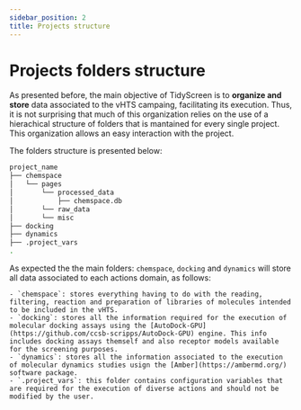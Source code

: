 ```yaml
---
sidebar_position: 2
title: Projects structure
---
```


# Projects folders structure 

As presented before, the main objective of TidyScreen is to **organize and store** data associated to the vHTS campaing, facilitating its execution. Thus, it is not surprising that much of this organization relies on the use of a hierachical structure of folders that is mantained for every single project. This organization allows an easy interaction with the project.

The folders structure is presented below:

```bash
project_name
├── chemspace
│   └── pages
│       └── processed_data
│           ├── chemspace.db
│       └── raw_data
│       └── misc
├── docking
├── dynamics
├── .project_vars
.
```

As expected the the main folders: `chemspace`, `docking` and `dynamics` will store all data associated to each actions domain, as follows:

    - `chemspace`: stores everything having to do with the reading, filtering, reaction and preparation of libraries of molecules intended to be included in the vHTS.
    - `docking`: stores all the information required for the execution of molecular docking assays using the [AutoDock-GPU](https://github.com/ccsb-scripps/AutoDock-GPU) engine. This info includes docking assays themself and also receptor models available for the screening purposes.
    - `dynamics`: stores all the information associated to the execution of molecular dynamics studies usign the [Amber](https://ambermd.org/) software package. 
    - `.project_vars`: this folder contains configuration variables that are required for the execution of diverse actions and should not be modified by the user.